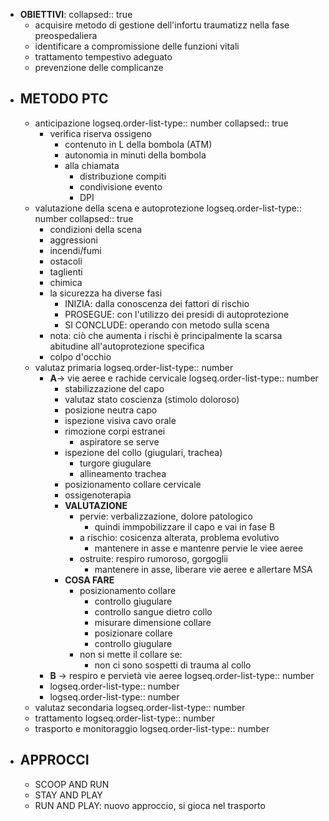 - **OBIETTIVI**:
  collapsed:: true
	- acquisire metodo di gestione dell'infortu traumatizz nella fase preospedaliera
	- identificare a compromissione delle funzioni vitali
	- trattamento tempestivo adeguato
	- prevenzione delle complicanze
- ## METODO PTC
	- anticipazione
	  logseq.order-list-type:: number
	  collapsed:: true
		- verifica riserva ossigeno
			- contenuto in L della bombola (ATM)
			- autonomia in minuti della bombola
			- alla chiamata
				- distribuzione compiti
				- condivisione evento
				- DPI
	- valutazione della scena e autoprotezione
	  logseq.order-list-type:: number
	  collapsed:: true
		- condizioni della scena
		- aggressioni
		- incendi/fumi
		- ostacoli
		- taglienti
		- chimica
		- la sicurezza ha diverse fasi
			- INIZIA: dalla conoscenza dei fattori di rischio
			- PROSEGUE: con l'utilizzo dei presidi di autoprotezione
			- SI CONCLUDE: operando con metodo sulla scena
		- nota: ciò che aumenta i rischi è principalmente la scarsa abitudine all'autoprotezione specifica
		- colpo d'occhio
	- valutaz primaria
	  logseq.order-list-type:: number
		- **A**-> vie aeree e rachide cervicale
		  logseq.order-list-type:: number
			- stabilizzazione del capo
			- valutaz stato coscienza (stimolo doloroso)
			- posizione neutra capo
			- ispezione visiva cavo orale
			- rimozione corpi estranei
				- aspiratore se serve
			- ispezione del collo (giugulari, trachea)
				- turgore giugulare
				- allineamento trachea
			- posizionamento collare cervicale
			- ossigenoterapia
			- **VALUTAZIONE**
				- pervie: verbalizzazione, dolore patologico
					- quindi immpobilizzare il capo e vai in fase B
				- a rischio: cosicenza alterata, problema evolutivo
					- mantenere in asse e mantenre pervie le viee aeree
				- ostruite: respiro rumoroso, gorgoglii
					- mantenere in asse, liberare vie aeree e allertare MSA
			- **COSA FARE**
				- posizionamento collare
					- controllo giugulare
					- controllo sangue dietro collo
					- misurare dimensione collare
					- posizionare collare
					- controllo giugulare
				- non si mette il collare se:
					- non ci sono sospetti di trauma al collo
		- **B** -> respiro e pervietà vie aeree
		  logseq.order-list-type:: number
		- logseq.order-list-type:: number
		- logseq.order-list-type:: number
	- valutaz secondaria
	  logseq.order-list-type:: number
	- trattamento
	  logseq.order-list-type:: number
	- trasporto e monitoraggio
	  logseq.order-list-type:: number
- ## APPROCCI
	- SCOOP AND RUN
	- STAY AND PLAY
	- RUN AND PLAY: nuovo approccio, si gioca nel trasporto